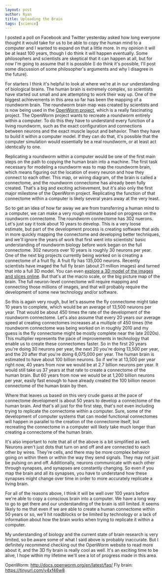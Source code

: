 ```yaml
---
layout: post
author: Ryan
title: Uploading the Brain
tags: [science]
---
```

I posted a poll on Facebook and Twitter yesterday asked how long everyone thought it would take for us to be able to copy the human mind to a computer and I wanted to expand on that a little more. In my opinion it will be at least 100 years, though I do think it will happen eventually. Some philosophers and scientists are skeptical that it can happen at all, but for now I'm going to assume that it is possible (I do think it's possible, I'll post some discussion of some philosopher's arguments and why I disagree in the future).

For starters I think it's helpful to look at where we're at in our understanding of biological brains. The human brain is extremely complex, so scientists have started out small and are attempting to work their way up. One of the biggest achievements in this area so far has been the mapping of a roundworm brain. The roundworm brain map was created by scientists and is now being used in the [OpenWorm project](http://docs.openworm.org/en/latest/faq/ "OpenWorm FAQ"), which is a really fascinating project. The OpenWorm project wants to recreate a roundworm entirely within a computer. To do this they have to understand every function of a living roundworm, such as the exact configuration and connections between neurons and the exact muscle layout and behavior. Then they have to build it within a computer model. If they can do that, it's possible that the computer simulation would essentially be a real roundworm, or at least act identically to one.

Replicating a roundworm within a computer would be one of the first main steps on the path to copying the human brain into a machine. The first task necessary for modeling a roundworm was to map the roundworm brain, which means figuring out the location of every neuron and how they connect to each other. This map, or wiring diagram, of the brain is called a connectome, and the roundworm connectome has already been fully created. That's a big and exciting achievement, but it's also only the first major milestone of the OpenWorm project. Replicating the function of that connectome within a computer is likely several years away at the very least.

So to get an idea of how far away we are from transferring a human mind to a computer, we can make a very rough estimate based on progress on the roundworm connectome. The roundworm connectome has 302 nuerons. Let's just say it took about 10 years to develop. This is a very loose estimate, but part of the development process is creating software that aids in more quickly mapping the connectome and developing better techniques, and we'll ignore the years of work that first went into scientists' basic understanding of roundworm biology before work began on the full connectome. 302 neurons over 10 years is roughly 30 neurons per year. One of the next big projects currently being worked on is creating a connectome of a fruit fly. A fruit fly has 135,000 neurons. Recently scientists have imaged the full fly brain (about 21 million images) and turned that into a full 3D model. You can even [explore a 3D model of the images and slices online](https://tinyurl.com/y4xf46w8 "Neuroglancer Fly Brain Model"). But that's at the macro scale, or the big picture map of the brain. The full neuron-level connectome will require mapping and connecting those millions of images, and that will probably require the development of some new technology and/or software.

So this is again very rough, but let's assume the fly connectome might take 10 years to complete, which would be an average of 13,500 neurons per year. That would be about 450 times the rate of the development of the roundworm connectome. Let's also assume that every 20 years our average speed at creating connectomes increases at a multiple of 450 times (the roundworm connectome was being worked on in roughly 2010 and my guess is the fly connectome might be mostly complete near the late 2020s). This multiplier represents the pace of improvements in technology that enable us to create these connectomes faster. So in the first 20 years you're doing 30 neurons per year, the next 20 you're doing 13,500 per year, and the 20 after that you're doing 6,075,000 per year. The human brain is estimated to have about 100 billion neurons. So if we're at 13,500 per year right now, 40 years from now we would be at 2.7 billion neurons per year. It would still take us 37 years at that rate to create a connectome of the human brain. But 60 years from now we would be at 1,200 billion neurons per year, easily fast enough to have already created the 100 billion neuron connectome of the human brain by then.

Where that leaves us based on this very crude guess at the pace of connectome development is about 50 years to develop a connectome of the human brain. And that's all just for the first step, that's not even including trying to replicate the connectome within a computer. Sure, some of the development of computer systems that can model functional connectomes will happen in parallel to the creation of the connectome itself, but recreating the connectome in a computer will likely take much longer than creating a connectome of the human brain.

It's also important to note that all of the above is a bit simplified as well. Neurons aren't just dots that turn on and off and are connected to each other by wires. They're cells, and there may be more complex behavior going on within them or within the way they send signals. They may not just be pulsing on and off. Additionally, neurons communicate with each other through synapses, and synapses are constantly changing. So even if you map the brain and all its synapses, you have to understand how these synapses might change over time in order to more accurately replicate a living brain.

For all of the reasons above, I think it will be well over 100 years before we're able to copy a conscious brain into a computer. We have a long way to go to get there and our understanding of the brain is still limited. It seems likely to me that even if we are able to create a human connectome within 50 years or so, we'll hit roadblocks or be limited by technology or a lack of information about how the brain works when trying to replicate it within a computer.

My understanding of biology and the current state of brain research is very limited, so be aware some of what I said above is probably inaccurate. But I definitely recommend checking out the OpenWorm website to read more about it, and the 3D fly brain is really cool as well. It's an exciting time to be alive, I hope within my lifetime we'll see a lot of progress made in this area.

OpenWorm: http://docs.openworm.org/en/latest/faq/
Fly brain: https://tinyurl.com/y4xf46w8
